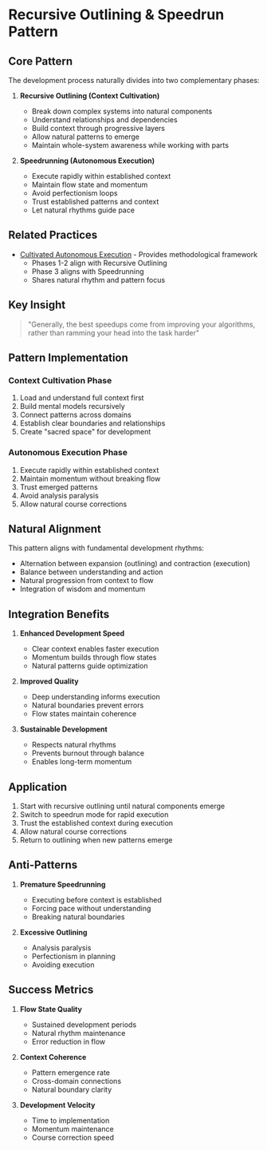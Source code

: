 # Recursive Outlining & Speedrun Pattern

## Core Pattern
The development process naturally divides into two complementary phases:

1. **Recursive Outlining (Context Cultivation)**
   - Break down complex systems into natural components
   - Understand relationships and dependencies 
   - Build context through progressive layers
   - Allow natural patterns to emerge
   - Maintain whole-system awareness while working with parts

2. **Speedrunning (Autonomous Execution)**
   - Execute rapidly within established context
   - Maintain flow state and momentum
   - Avoid perfectionism loops
   - Trust established patterns and context
   - Let natural rhythms guide pace

## Related Practices
- [Cultivated Autonomous Execution](../practices/cultivated-execution.md) - Provides methodological framework
  - Phases 1-2 align with Recursive Outlining
  - Phase 3 aligns with Speedrunning
  - Shares natural rhythm and pattern focus

## Key Insight
> "Generally, the best speedups come from improving your algorithms, rather than ramming your head into the task harder"

## Pattern Implementation

### Context Cultivation Phase
1. Load and understand full context first
2. Build mental models recursively
3. Connect patterns across domains
4. Establish clear boundaries and relationships
5. Create "sacred space" for development

### Autonomous Execution Phase
1. Execute rapidly within established context
2. Maintain momentum without breaking flow
3. Trust emerged patterns
4. Avoid analysis paralysis
5. Allow natural course corrections

## Natural Alignment
This pattern aligns with fundamental development rhythms:
- Alternation between expansion (outlining) and contraction (execution)
- Balance between understanding and action
- Natural progression from context to flow
- Integration of wisdom and momentum

## Integration Benefits
1. **Enhanced Development Speed**
   - Clear context enables faster execution
   - Momentum builds through flow states
   - Natural patterns guide optimization

2. **Improved Quality**
   - Deep understanding informs execution
   - Natural boundaries prevent errors
   - Flow states maintain coherence

3. **Sustainable Development**
   - Respects natural rhythms
   - Prevents burnout through balance
   - Enables long-term momentum

## Application
1. Start with recursive outlining until natural components emerge
2. Switch to speedrun mode for rapid execution
3. Trust the established context during execution
4. Allow natural course corrections
5. Return to outlining when new patterns emerge

## Anti-Patterns
1. **Premature Speedrunning**
   - Executing before context is established
   - Forcing pace without understanding
   - Breaking natural boundaries

2. **Excessive Outlining**
   - Analysis paralysis
   - Perfectionism in planning
   - Avoiding execution

## Success Metrics
1. **Flow State Quality**
   - Sustained development periods
   - Natural rhythm maintenance
   - Error reduction in flow

2. **Context Coherence**
   - Pattern emergence rate
   - Cross-domain connections
   - Natural boundary clarity

3. **Development Velocity**
   - Time to implementation
   - Momentum maintenance
   - Course correction speed 